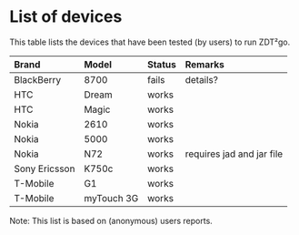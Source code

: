 # List of devices #

This table lists the devices that have been tested (by users) to run ZDT²go.

| **Brand** | **Model** | **Status** | **Remarks** |
|:----------|:----------|:-----------|:------------|
| BlackBerry | 8700      | fails      | details?    |
| HTC       | Dream     | works      |             |
| HTC       | Magic     | works      |             |
| Nokia     | 2610      | works      |             |
| Nokia     | 5000      | works      |             |
| Nokia     | N72       | works      | requires jad and jar file |
| Sony Ericsson | K750c     | works      |             |
| T-Mobile  | G1        | works      |             |
| T-Mobile  | myTouch 3G | works      |             |

Note: This list is based on (anonymous) users reports.